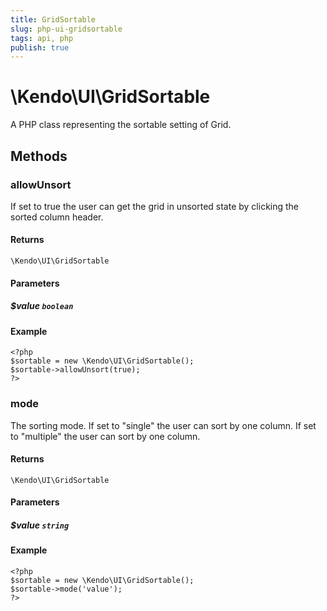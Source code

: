 ```yaml
---
title: GridSortable
slug: php-ui-gridsortable
tags: api, php
publish: true
---
```


# \Kendo\UI\GridSortable

A PHP class representing the sortable setting of Grid.


## Methods

### allowUnsort
If set to true the user can get the grid in unsorted state by clicking the sorted column header.

#### Returns
`\Kendo\UI\GridSortable`

#### Parameters

##### $value `boolean`



#### Example 
    <?php
    $sortable = new \Kendo\UI\GridSortable();
    $sortable->allowUnsort(true);
    ?>

### mode
The sorting mode. If set to "single" the user can sort by one column. If set to "multiple" the user can sort by one column.

#### Returns
`\Kendo\UI\GridSortable`

#### Parameters

##### $value `string`



#### Example 
    <?php
    $sortable = new \Kendo\UI\GridSortable();
    $sortable->mode('value');
    ?>

 
